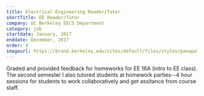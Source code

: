 ```yaml
---
title: Electrical Engineering Reader/Tutor
shortTitle: EE Reader/Tutor
company: UC Berkeley EECS Department
category: job
startdate: January, 2017
enddate: December, 2017
order: 4
imageurl: https://brand.berkeley.edu/sites/default/files/styles/panopoly_image_original/public/uc_berkeley_seal-01_0.png
---
```


Graded and provided feedback for homeworks for EE 16A (intro to EE class). The second semester I also tutored students at homework parties--4 hour sessions for students to work collaboratively and get assitance from course staff.
